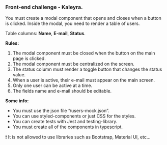 ### Front-end challenge - Kaleyra.

You must create a modal component that opens and closes when a button is clicked. Inside the modal, you need to render a table of users.

Table columns: **Name**, **E-mail**, **Status**.

**Rules:**

1.  The modal component must be closed when the button on the main page is clicked.
2.  The modal component must be centralized on the screen.
3.  The status column must render a toggle button that changes the status value.
4.  When a user is active, their e-mail must appear on the main screen.
5.  Only one user can be active at a time.
6.  The fields name and e-mail should be editable.

**Some info:**

- You must use the json file “/users-mock.json”.
- You can use styled-components or just CSS for the styles.
- You can create tests with Jest and testing-library.
- You must create all of the components in typescript.

:exclamation: It is not allowed to use libraries such as Bootstrap, Material UI, etc...
